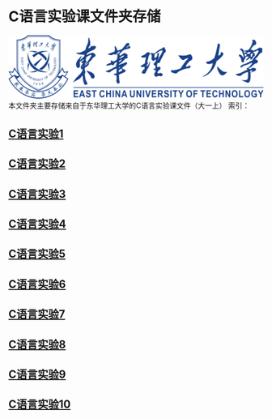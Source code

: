 # C语言实验课文件夹存储

![ECUT](./ECUT.png)
本文件夹主要存储来自于东华理工大学的C语言实验课文件（大一上）
索引：

## [C语言实验1](./C%E8%AF%AD%E8%A8%80%E5%AE%9E%E9%AA%8C1/)

## [C语言实验2](./C%E8%AF%AD%E8%A8%80%E5%AE%9E%E9%AA%8C2/)

## [C语言实验3](./C%E8%AF%AD%E8%A8%80%E5%AE%9E%E9%AA%8C3/)

## [C语言实验4](./C%E8%AF%AD%E8%A8%80%E5%AE%9E%E9%AA%8C4/)

## [C语言实验5](./C%E8%AF%AD%E8%A8%80%E5%AE%9E%E9%AA%8C5/)

## [C语言实验6](./C%E8%AF%AD%E8%A8%80%E5%AE%9E%E9%AA%8C6/)

## [C语言实验7](./C%E8%AF%AD%E8%A8%80%E5%AE%9E%E9%AA%8C7/)

## [C语言实验8](./C%E8%AF%AD%E8%A8%80%E5%AE%9E%E9%AA%8C8/)

## [C语言实验9](./C%E8%AF%AD%E8%A8%80%E5%AE%9E%E9%AA%8C9/)

## [C语言实验10](./C%E8%AF%AD%E8%A8%80%E5%AE%9E%E9%AA%8C10/)
